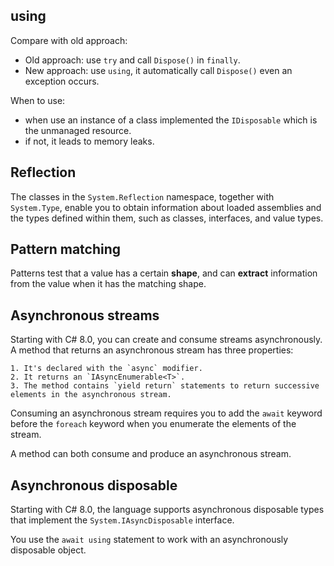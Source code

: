 ﻿## using

Compare with old approach:
- Old approach: use `try` and call `Dispose()` in `finally`.
- New approach: use `using`, it automatically call `Dispose()` even an exception occurs.

When to use:
- when use an instance of a class implemented the `IDisposable` which is the unmanaged resource.
- if not, it leads to memory leaks.

## Reflection

The classes in the `System.Reflection` namespace, together with `System.Type`, enable you to obtain information about loaded assemblies and the types defined within them, such as classes, interfaces, and value types.

## Pattern matching

Patterns test that a value has a certain **shape**, and can **extract** information from the value when it has the matching shape.


## Asynchronous streams

Starting with C# 8.0, you can create and consume streams asynchronously. A method that returns an asynchronous stream has three properties:

	1. It's declared with the `async` modifier.
	2. It returns an `IAsyncEnumerable<T>`.
	3. The method contains `yield return` statements to return successive elements in the asynchronous stream.

Consuming an asynchronous stream requires you to add the `await` keyword before the `foreach` keyword when you enumerate the elements of the stream.

A method can both consume and produce an asynchronous stream.

## Asynchronous disposable

Starting with C# 8.0, the language supports asynchronous disposable types that implement the `System.IAsyncDisposable` interface.

You use the `await using` statement to work with an asynchronously disposable object.

